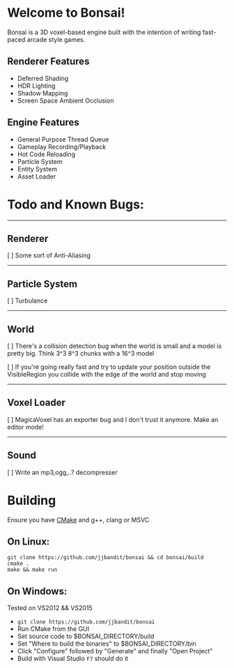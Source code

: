 # Welcome to Bonsai!

Bonsai is a 3D voxel-based engine built with the intention of writing
fast-paced arcade style games.



## Renderer Features

* Deferred Shading
* HDR Lighting
* Shadow Mapping
* Screen Space Ambient Occlusion

## Engine Features

* General Purpose Thread Queue
* Gameplay Recording/Playback
* Hot Code Reloading
* Particle System
* Entity System
* Asset Loader

# Todo and Known Bugs:


-------------------------------------------------------------------------------
## Renderer

[ ] Some sort of Anti-Aliasing

-------------------------------------------------------------------------------
## Particle System

[ ] Turbulance

-------------------------------------------------------------------------------
## World

[ ] There's a collision detection bug when the world is small and a
model is pretty big.  Think 3^3 8^3 chunks with a 16^3 model

[ ] If you're going really fast and try to update your position outside
the VisibleRegion you collide with the edge of the world and stop moving

-------------------------------------------------------------------------------
## Voxel Loader

[ ] MagicaVoxel has an exporter bug and I don't trust it anymore.  Make an
editor mode!

-------------------------------------------------------------------------------
## Sound

[ ] Write an mp3,ogg,..? decompresser



# Building
Ensure you have [CMake](https://cmake.org/download) and g++, clang or MSVC 

## On Linux:

```
git clone https://github.com/jjbandit/bonsai && cd bonsai/build
cmake .
make && make run
```

## On Windows:
Tested on VS2012 && VS2015

- `git clone https://github.com/jjbandit/bonsai`
- Run CMake from the GUI
- Set source code to $BONSAI_DIRECTORY/build
- Set "Where to build the binaries" to $BONSAI_DIRECTORY/bin
- Click "Configure" followed by "Generate" and finally "Open Project"
- Build with Visual Studio `F7` should do it


